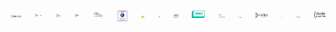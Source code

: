 <div class="columns is-multiline is-mobile is-8 is-vcentered is-centered mt-6">
  <div class="column is-2 has-text-centered">
    <a class="no-bg"
      href="https://www.opendatafrance.net/"
      target="_blank">
      <img
        src="https://raw.githubusercontent.com/multi-coop/multi-site-contents/main/images/clients/odf-logo.svg"
        alt="OPEN DATA FRANCE"
      />
    </a>
  </div>
  <div class="column is-2 has-text-centered">
    <a class="no-bg"
      href="https://www.numerique.gouv.fr/dinum/"
      target="_blank">
      <img
        src="https://raw.githubusercontent.com/multi-coop/multi-site-contents/main/images/clients/dinum-logo.svg"
        alt="DINUM"
      />
    </a>
  </div>
  <div class="column is-2 has-text-centered">
    <a class="no-bg"
      href="https://www.ecologie.gouv.fr/"
      target="_blank">
      <img
        src="https://raw.githubusercontent.com/multi-coop/multi-site-contents/main/images/clients/mte-logo.svg"
        alt="MINISTERE DE LA TRANSITION ECOLOGIQUE"
      />
    </a>
  </div>
  <div class="column is-2 has-text-centered">
    <a class="no-bg"
      href="https://mer.gouv.fr/"
      target="_blank">
      <img
        src="https://raw.githubusercontent.com/multi-coop/multi-site-contents/main/images/clients/min-mer-logo.svg"
        alt="MINISTERE DE LA MER"
      />
    </a>
  </div>
  <div class="column is-2 has-text-centered">
    <a class="no-bg"
      href="https://agence-cohesion-territoires.gouv.fr/"
      target="_blank">
      <img
        src="https://raw.githubusercontent.com/multi-coop/multi-site-contents/main/images/clients/anct-logo.png"
        alt="ANCT"
      />
    </a>
  </div>
  <div class="column is-2 has-text-centered">
    <a class="no-bg"
      href="https://www.ademe.fr"
      target="_blank">
      <img
        src="https://raw.githubusercontent.com/multi-coop/multi-site-contents/main/images/clients/ademe-logo.png"
        alt="ADEME"
      />
    </a>
  </div>
  <div class="column is-2 has-text-centered">
    <a class="no-bg"
      href="https://lafabriquedesmobilites.fr/"
      target="_blank">
      <img
        src="https://raw.githubusercontent.com/multi-coop/multi-site-contents/main/images/clients/fabmob-logo.svg"
        alt="FABMOB"
      />
    </a>
  </div>
  <div class="column is-2 has-text-centered">
    <a class="no-bg"
      href="https://lamednum.coop/"
      target="_blank">
      <img
        src="https://raw.githubusercontent.com/multi-coop/multi-site-contents/main/images/clients/mednum-logo.jpg"
        alt="MEDNUM"
      />
    </a>
  </div>
  <div class="column is-2 has-text-centered">
    <a class="no-bg"
      href="https://www.mednum-bfc.fr/"
      target="_blank">
      <img
        src="https://raw.githubusercontent.com/multi-coop/multi-site-contents/main/images/clients/mednum-bfc-logo.png"
        alt="MEDNUM BFC"
      />
    </a>
  </div>
  <div class="column is-2 has-text-centered">
    <a class="no-bg"
      href="https://www.pingbase.net/"
      target="_blank">
      <img
        src="https://raw.githubusercontent.com/multi-coop/multi-site-contents/main/images/clients/ping-logo.png"
        alt="PING"
      />
    </a>
  </div>
  <div class="column is-2 has-text-centered">
    <a class="no-bg"
      href="https://conumm.fr/"
      target="_blank">
      <img
        src="https://raw.githubusercontent.com/multi-coop/multi-site-contents/main/images/clients/conumm-logo.png"
        alt="CONUMM"
      />
    </a>
  </div>
  <div class="column is-2 has-text-centered">
    <a class="no-bg"
      href="https://rhinocc.fr/"
      target="_blank">
      <img
        src="https://raw.githubusercontent.com/multi-coop/multi-site-contents/main/images/clients/rhinocc-logo.jpg"
        alt="RHINOCC"
      />
    </a>
  </div>
  <div class="column is-2 has-text-centered">
    <a class="no-bg"
      href="https://www.doubs.fr"
      target="_blank">
      <img
        src="https://raw.githubusercontent.com/multi-coop/multi-site-contents/main/images/clients/dept-doubs-logo.jpg"
        alt="DEPARTEMENT DU DOUBS"
      />
    </a>
  </div>
  <div class="column is-2 has-text-centered">
    <a class="no-bg"
      href="https://www.epa-senart.fr/"
      target="_blank">
      <img
        src="https://raw.githubusercontent.com/multi-coop/multi-site-contents/main/images/clients/epa-senart-logo.png"
        alt="EPA SENART"
      />
    </a>
  </div>
  <div class="column is-2 has-text-centered">
    <a class="no-bg"
      href="https://carto.francilin.fr/"
      target="_blank">
      <img
        src="https://raw.githubusercontent.com/multi-coop/multi-site-contents/main/images/clients/francilin-logo.jpg"
        alt="FRANCILIN"
      />
    </a>
  </div>
  <div class="column is-2 has-text-centered">
    <a class="no-bg"
      href="https://www.deciderensemble.com"
      target="_blank">
      <img
        src="https://raw.githubusercontent.com/multi-coop/multi-site-contents/main/images/clients/decider-ensemble-logo.jpg"
        alt="DECIDER ENSEMBLE"
      />
    </a>
  </div>
</div>
 
